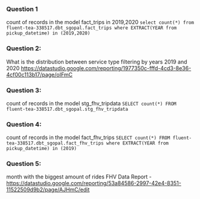 ### Question 1
count of records in the model fact_trips in 2019,2020
`select count(*) from fluent-tea-338517.dbt_sgopal.fact_trips where EXTRACT(YEAR from pickup_datetime) in (2019,2020)`

### Question 2: 
What is the distribution between service type filtering by years 2019 and 2020
https://datastudio.google.com/reporting/1977350c-fffd-4cd3-8e36-4cf00c113b17/page/oIFmC

### Question 3: 
count of records in the model stg_fhv_tripdata
`SELECT count(*) FROM fluent-tea-338517.dbt_sgopal.stg_fhv_tripdata`

### Question 4:
count of records in the model fact_fhv_trips
`SELECT count(*) FROM fluent-tea-338517.dbt_sgopal.fact_fhv_trips where EXTRACT(YEAR from pickup_datetime) in (2019)`

### Question 5:
month with the biggest amount of rides 
FHV Data Report - https://datastudio.google.com/reporting/53a84586-2997-42e4-8351-11522509d9b2/page/AJHmC/edit